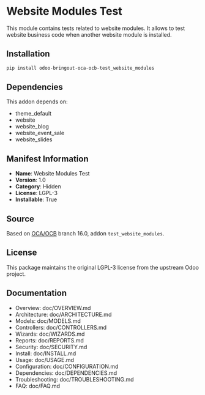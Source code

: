 # Website Modules Test

This module contains tests related to website modules.
It allows to test website business code when another website module is
installed.

## Installation

```bash
pip install odoo-bringout-oca-ocb-test_website_modules
```

## Dependencies

This addon depends on:
- theme_default
- website
- website_blog
- website_event_sale
- website_slides

## Manifest Information

- **Name**: Website Modules Test
- **Version**: 1.0
- **Category**: Hidden
- **License**: LGPL-3
- **Installable**: True

## Source

Based on [OCA/OCB](https://github.com/OCA/OCB) branch 16.0, addon `test_website_modules`.

## License

This package maintains the original LGPL-3 license from the upstream Odoo project.

## Documentation

- Overview: doc/OVERVIEW.md
- Architecture: doc/ARCHITECTURE.md
- Models: doc/MODELS.md
- Controllers: doc/CONTROLLERS.md
- Wizards: doc/WIZARDS.md
- Reports: doc/REPORTS.md
- Security: doc/SECURITY.md
- Install: doc/INSTALL.md
- Usage: doc/USAGE.md
- Configuration: doc/CONFIGURATION.md
- Dependencies: doc/DEPENDENCIES.md
- Troubleshooting: doc/TROUBLESHOOTING.md
- FAQ: doc/FAQ.md
